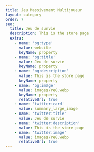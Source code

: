 ```yaml
---
title: Jeu Massivement Multijoueur 
layout: category
order: 7
seo:
  title: Jeu de survie
  description: This is the store page
  extra:
    - name: 'og:type'
      value: website
      keyName: property
    - name: 'og:title'
      value: Jeu de survie
      keyName: property
    - name: 'og:description'
      value: This is the store page
      keyName: property
    - name: 'og:image'
      value: images/re8.webp
      keyName: property
      relativeUrl: true
    - name: 'twitter:card'
      value: summary_large_image
    - name: 'twitter:title'
      value: Jeu de survie
    - name: 'twitter:description'
      value: This is the store page
    - name: 'twitter:image'
      value: images/re8.webp
      relativeUrl: true
---
```

